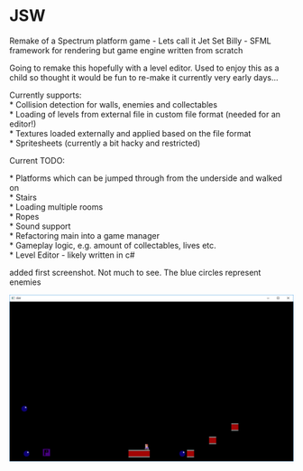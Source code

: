 # JSW
Remake of a Spectrum platform game - Lets call it Jet Set Billy - SFML framework for rendering but game engine written from scratch
<p>
Going to remake this hopefully with a level editor. Used to enjoy this as a child so thought it would be fun to re-make it
currently very early days...
<p>
Currently supports: <br>
* Collision detection for walls, enemies and collectables <br>
* Loading of levels from external file in custom file format (needed for an editor!) <br>
* Textures loaded externally and applied based on the file format <br>
* Spritesheets (currently a bit hacky and restricted) <br>
<p>
<p>
Current TODO: <p>
* Platforms which can be jumped through from the underside and walked on <br>
* Stairs <br>
* Loading multiple rooms <br>
* Ropes <br>
* Sound support <br>
* Refactoring main into a game manager <br>
* Gameplay logic, e.g. amount of collectables, lives etc. <br>
* Level Editor - likely written in c# <p>
<p>
added first screenshot. Not much to see. The blue circles represent enemies

![alt text](screenshot.png)
